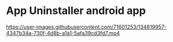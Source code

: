 # App Uninstaller android app
https://user-images.githubusercontent.com/71601253/134819957-4347b34a-730f-4d8b-a1a1-5afa39cd3fd7.mp4

